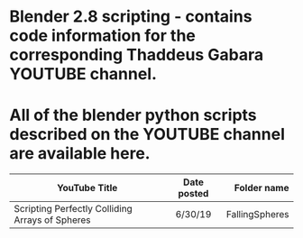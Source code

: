# Blender 2.8 scripting - contains code information for the corresponding Thaddeus Gabara YOUTUBE channel.

# All of the blender python scripts described on the YOUTUBE channel are available here.


| YouTube Title                                     | Date posted   | Folder name  |
| ---------------------------------------------     |:-------------:| ------------:|
| Scripting Perfectly Colliding Arrays of Spheres   | 6/30/19       | FallingSpheres |
